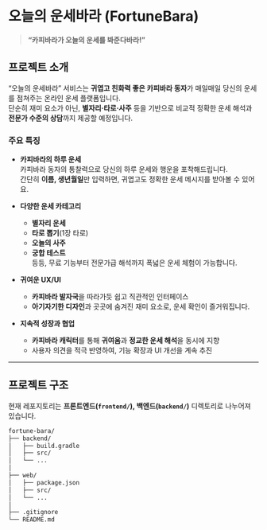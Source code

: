 # 오늘의 운세바라 (FortuneBara)

> **“카피바라가 오늘의 운세를 봐준다바라!”**

## 프로젝트 소개
“오늘의 운세바라” 서비스는 **귀엽고 친화력 좋은 카피바라 동자**가 매일매일 당신의 운세를 점쳐주는 온라인 운세 플랫폼입니다.  
단순히 재미 요소가 아닌, **별자리·타로·사주** 등을 기반으로 비교적 정확한 운세 해석과 **전문가 수준의 상담**까지 제공할 예정입니다.

### 주요 특징

- **카피바라의 하루 운세**  
  카피바라 동자의 통찰력으로 당신의 하루 운세와 행운을 포착해드립니다.  
  간단히 **이름, 생년월일**만 입력하면, 귀엽고도 정확한 운세 메시지를 받아볼 수 있어요.

- **다양한 운세 카테고리**  
  - **별자리 운세**  
  - **타로 뽑기**(1장 타로)  
  - **오늘의 사주**  
  - **궁합 테스트**  
  등등, 무료 기능부터 전문가급 해석까지 폭넓은 운세 체험이 가능합니다.

- **귀여운 UX/UI**  
  - **카피바라 발자국**을 따라가듯 쉽고 직관적인 인터페이스  
  - **아기자기한 디자인**과 곳곳에 숨겨진 재미 요소로, 운세 확인이 즐거워집니다.

- **지속적 성장과 협업**  
  - **카피바라 캐릭터**를 통해 **귀여움**과 **정교한 운세 해석**을 동시에 지향  
  - 사용자 의견을 적극 반영하여, 기능 확장과 UI 개선을 계속 추진

---

## 프로젝트 구조

현재 레포지토리는 **프론트엔드(`frontend/`), 백엔드(`backend/`)** 디렉토리로 나누어져 있습니다.

```bash
fortune-bara/
├── backend/
│   ├── build.gradle
│   ├── src/
│   └── ...
│
├── web/
│   ├── package.json
│   ├── src/
│   └── ...
│
├── .gitignore
└── README.md

